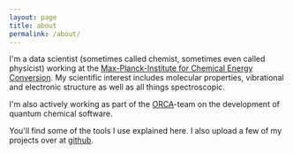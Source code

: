```yaml
---
layout: page
title: about
permalink: /about/
---
```


I'm a data scientist (sometimes called chemist, sometimes even called physicist)
 working at the
 [Max-Planck-Institute for Chemical Energy Conversion](http://www.cec.mpg.de/home.html?L=1).
My scientific interest includes molecular properties, vibrational and
 electronic structure as well as all things spectroscopic.

I'm also actively working as part of the
 [ORCA](http://www.cec.mpg.de/research/mts-forschungsprojekte/orca-dr-frank-wennmohs.html?L=1)-team
 on the development of quantum chemical software.

You'll find some of the tools I use explained here.
I also upload a few of my projects over at
[github](https://github.com/jdcapa).

